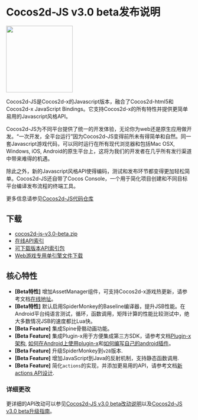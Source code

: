 # Cocos2d-JS v3.0 beta发布说明

<img src="http://www.cocos2d-x.org/attachments/download/1508" height=180> 


Cocos2d-JS是Cocos2d-x的Javascript版本，融合了Cocos2d-html5和Cocos2d-x JavaScript Bindings。它支持Cocos2d-x的所有特性并提供更简单易用的Javascript风格API。

Cocos2d-JS为不同平台提供了统一的开发体验，无论你为web还是原生应用做开发。“一次开发，全平台运行”因为Cocos2d-JS变得前所未有得简单和自然。同一套Javascript游戏代码，可以同时运行在所有现代浏览器和包括Mac OSX, Windows, iOS, Android的原生平台上，这将为我们的开发者在几乎所有发行渠道中带来难得的机遇。

除此之外，新的Javascript风格API使得编码，测试和发布环节都变得更加轻松简单。Cocos2d-JS还自带了Cocos Console，一个用于简化项目创建和不同目标平台编译发布流程的终端工具。

更多信息请参见[Cocos2d-JS代码仓库](https://github.com/cocos2d/cocos2d-js)

## 下载

- [cocos2d-js-v3.0-beta.zip](http://cdn.cocos2d-x.org/cocos2d-js-v3.0-beta.zip)
- [在线API索引](http://www.cocos2d-x.org/reference/html5-js/V3.0beta/index.html)
- [可下载版本API索引包](http://cdn.cocos2d-x.org/Cocos2d-JS-v3.0-beta-API.zip)
- [Web游戏专用单引擎文件下载](http://www.cocos2d-x.org/jsbuilder)

## 核心特性

* **[Beta特性]** 增加AssetManager组件，可支持Cocos2d-x游戏热更新，请参考文档[在线地址](http://www.cocos2d-x.org/jsbuilder)。
* **[Beta特性]** 默认启用SpiderMonkey的Baseline编译器，提升JSB性能。在Android平台纯语言测试，循环，函数调用，矩阵计算的性能比较测试中，绝大多数情况JSB的速度都比Lua快。
* **[Beta Feature]** 集成Spine骨骼动画功能。
* **[Beta Feature]** 集成Plugin-x用于方便集成第三方SDK，请参考文档[Plugin-x架构](http://cocos2d-x.org/docs/manual/framework/html5/v3/plugin-x/plugin-x-architecture/zh), [如何在Android上使用plugin-x](http://cocos2d-x.org/docs/manual/framework/html5/v3/plugin-x/how-to-use-plugin-x-on-android/zh)和[如何编写自己的android插件](http://cocos2d-x.org/docs/manual/framework/html5/v3/plugin-x/how-to-write-your-own-plugin-for-android/zh)。
* **[Beta Feature]** 升级SpiderMonkey到`v28`版本.
* **[Beta Feature]** 增加JavaScript到Java的反射机制，支持静态函数调用.
* **[Beta Feature]** 简化`actions`的实现，并添加更易用的API，请参考文档[新actions API设计](http://cocos2d-x.org/docs/manual/framework/html5/v3/cc-actions/en).

### 详细更改 ###

更详细的API改动可以参见[Cocos2d-JS v3.0 beta改动说明](http://www.cocos2d-x.org/docs/manual/framework/html5/release-notes/v3.0b/changelog/en)以及[Cocos2d-JS v3.0 beta升级指南](http://www.cocos2d-x.org/docs/manual/framework/html5/release-notes/v3.0b/upgrade-guide/zh)。
